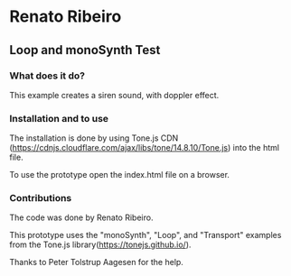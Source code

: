 # Renato Ribeiro

## Loop and monoSynth Test

### What does it do?
This example creates a siren sound, with doppler effect. 

### Installation and to use
The installation is done by using Tone.js CDN (https://cdnjs.cloudflare.com/ajax/libs/tone/14.8.10/Tone.js) into the html file.

To use the prototype open the index.html file on a browser.

### Contributions
The code was done by Renato Ribeiro.

This prototype uses the "monoSynth", "Loop", and "Transport" examples from the Tone.js library(https://tonejs.github.io/).

Thanks to Peter Tolstrup Aagesen for the help.